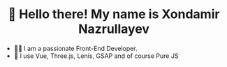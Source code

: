 <h1 align='center'>👋 Hello there! My name is Xondamir Nazrullayev</h1>
<ul>
  <li>
    🧑‍💻 I am a passionate Front-End Developer.
  </li>
  <li>
    🔮 I use Vue, Three.js, Lenis, GSAP and of course Pure JS
  </li>
</ul>


